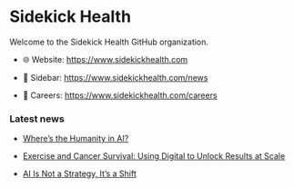 # Sidekick Health

Welcome to the Sidekick Health GitHub organization.

- 🌐 Website: <https://www.sidekickhealth.com>

- 📰 Sidebar: <https://www.sidekickhealth.com/news>

- 💼 Careers: <https://www.sidekickhealth.com/careers>

### Latest news
<!-- NEWS-LIST:START -->
 - [Where’s the Humanity in AI?](https://www.sidekickhealth.com/news/wheres-the-humanity-in-ai) 

 - [Exercise and Cancer Survival: Using Digital to Unlock Results at Scale](https://www.sidekickhealth.com/news/exercise-and-cancer-survival) 

 - [AI Is Not a Strategy, It’s a Shift](https://www.sidekickhealth.com/news/ai-is-not-a-strategy-its-a-shift) 
<!-- NEWS-LIST:END -->
